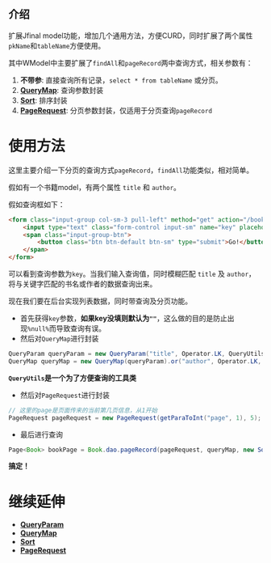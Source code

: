 介绍
----
扩展Jfinal model功能，增加几个通用方法，方便CURD，同时扩展了两个属性`pkName`和`tableName`方便使用。

其中WModel中主要扩展了`findAll`和`pageRecord`两中查询方式，相关参数有：

1. **不带参**: 直接查询所有记录，`select * from tableName` 或分页。
2. **[QueryMap](https://github.com/gefangshuai/wfinal-utilities/wiki/WModel%E4%BD%BF%E7%94%A8%E8%AF%B4%E6%98%8E-QueryMap)**: 查询参数封装
2. **[Sort](https://github.com/gefangshuai/wfinal-utilities/wiki/WModel%E4%BD%BF%E7%94%A8%E8%AF%B4%E6%98%8E-Sort)**: 排序封装
3. **[PageRequest](https://github.com/gefangshuai/wfinal-utilities/wiki/WModel%E4%BD%BF%E7%94%A8%E8%AF%B4%E6%98%8E-PageRequest)**: 分页参数封装，仅适用于分页查询`pageRecord`

# 使用方法
这里主要介绍一下分页的查询方式`pageRecord`，`findAll`功能类似，相对简单。

假如有一个书籍model，有两个属性 `title` 和 `author`。

假如查询框如下：
```html
<form class="input-group col-sm-3 pull-left" method="get" action="/book/page">
    <input type="text" class="form-control input-sm" name="key" placeholder="Search for...">
    <span class="input-group-btn">
        <button class="btn btn-default btn-sm" type="submit">Go!</button>
    </span>
</form>
```
可以看到查询参数为`key`。当我们输入查询值，同时模糊匹配 `title` 及 `author`，将与关键字匹配的书名或作者的数据查询出来。

现在我们要在后台实现列表数据，同时带查询及分页功能。

* 首先获得`key`参数，**如果key没填则默认为`""`**，这么做的目的是防止出现`%null%`而导致查询有误。
* 然后对`QueryMap`进行封装
```java
QueryParam queryParam = new QueryParam("title", Operator.LK, QueryUtils.getLikeValue(key));
QueryMap queryMap = new QueryMap(queryParam).or("author", Operator.LK, QueryUtils.getLikeValue(key));
```
**`QueryUtils`是一个为了方便查询的工具类**
* 然后对`PageRequest`进行封装
```java
// 这里的page是页面传来的当前第几页信息，从1开始
PageRequest pageRequest = new PageRequest(getParaToInt("page", 1), 5);
```
* 最后进行查询
```java
Page<Book> bookPage = Book.dao.pageRecord(pageRequest, queryMap, new Sort("title", Direction.ASC));
```

**搞定！**

# 继续延伸
* **[QueryParam](https://github.com/gefangshuai/wfinal-utilities/wiki/WModel%E4%BD%BF%E7%94%A8%E8%AF%B4%E6%98%8E-QueryParam)**
* **[QueryMap](https://github.com/gefangshuai/wfinal-utilities/wiki/WModel%E4%BD%BF%E7%94%A8%E8%AF%B4%E6%98%8E-QueryMap)**
* **[Sort](https://github.com/gefangshuai/wfinal-utilities/wiki/WModel%E4%BD%BF%E7%94%A8%E8%AF%B4%E6%98%8E-Sort)**
* **[PageRequest](https://github.com/gefangshuai/wfinal-utilities/wiki/WModel%E4%BD%BF%E7%94%A8%E8%AF%B4%E6%98%8E-PageRequest)**